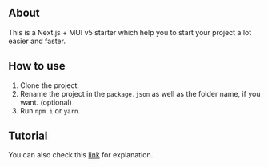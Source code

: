 ## About

This is a Next.js + MUI v5 starter which help you to start your project a lot easier and faster.

## How to use

1. Clone the project.
2. Rename the project in the `package.json` as well as the folder name, if you want. (optional)
3. Run `npm i` or `yarn`.

## Tutorial

You can also check this [link](https://dev.to/hajhosein/nextjs-mui-v5-tutorial-2k35) for explanation.
